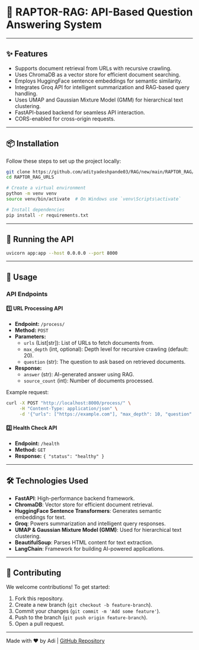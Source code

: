 # 📄 RAPTOR-RAG: API-Based Question Answering System

---

## ✨ Features

- Supports document retrieval from URLs with recursive crawling.
- Uses ChromaDB as a vector store for efficient document searching.
- Employs HuggingFace sentence embeddings for semantic similarity.
- Integrates Groq API for intelligent summarization and RAG-based query handling.
- Uses UMAP and Gaussian Mixture Model (GMM) for hierarchical text clustering.
- FastAPI-based backend for seamless API interaction.
- CORS-enabled for cross-origin requests.

---

## 📦 Installation

Follow these steps to set up the project locally:

```sh
git clone https://github.com/adityadeshpande03/RAG/new/main/RAPTOR_RAG/RAPTOR_RAG_URLS
cd RAPTOR_RAG_URLS

# Create a virtual environment
python -m venv venv
source venv/bin/activate  # On Windows use `venv\Scripts\activate`

# Install dependencies
pip install -r requirements.txt
```

---

## 🚀 Running the API

```sh
uvicorn app:app --host 0.0.0.0 --port 8000
```

---

## 📌 Usage

### API Endpoints

#### 1️⃣ URL Processing API
- **Endpoint:** `/process/`
- **Method:** `POST`
- **Parameters:**
  - `urls` (List[str]): List of URLs to fetch documents from.
  - `max_depth` (int, optional): Depth level for recursive crawling (default: 20).
  - `question` (str): The question to ask based on retrieved documents.
- **Response:**
  - `answer` (str): AI-generated answer using RAG.
  - `source_count` (int): Number of documents processed.

Example request:
```sh
curl -X POST "http://localhost:8000/process/" \
     -H "Content-Type: application/json" \
     -d '{"urls": ["https://example.com"], "max_depth": 10, "question": "What is AI?"}'
```

#### 2️⃣ Health Check API
- **Endpoint:** `/health`
- **Method:** `GET`
- **Response:** `{ "status": "healthy" }`

---

## 🛠️ Technologies Used

- **FastAPI**: High-performance backend framework.
- **ChromaDB**: Vector store for efficient document retrieval.
- **HuggingFace Sentence Transformers**: Generates semantic embeddings for text.
- **Groq**: Powers summarization and intelligent query responses.
- **UMAP & Gaussian Mixture Model (GMM)**: Used for hierarchical text clustering.
- **BeautifulSoup**: Parses HTML content for text extraction.
- **LangChain**: Framework for building AI-powered applications.

---

## 🤝 Contributing

We welcome contributions! To get started:

1. Fork this repository.
2. Create a new branch (`git checkout -b feature-branch`).
3. Commit your changes (`git commit -m 'Add some feature'`).
4. Push to the branch (`git push origin feature-branch`).
5. Open a pull request.

---

Made with ❤️ by Adi | [GitHub Repository](https://github.com/adityadeshpande03/RAG/new/main/RAPTOR_RAG/RAPTOR_RAG_URLS)
